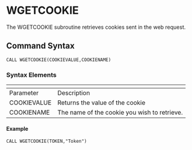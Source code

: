 # WGETCOOKIE

<PageHeader />

The WGETCOOKIE subroutine retrieves cookies sent in the web request.

## Command Syntax

```
CALL WGETCOOKIE(COOKIEVALUE,COOKIENAME)
```

### Syntax Elements

| <!----> | <!----> |
| --- | --- |
| Parameter | Description |
| COOKIEVALUE | Returns the value of the cookie |
| COOKIENAME | The name of the cookie you wish to retrieve. |

#### Example

```
CALL WGETCOOKIE(TOKEN,"Token")
```

<PageFooter />

